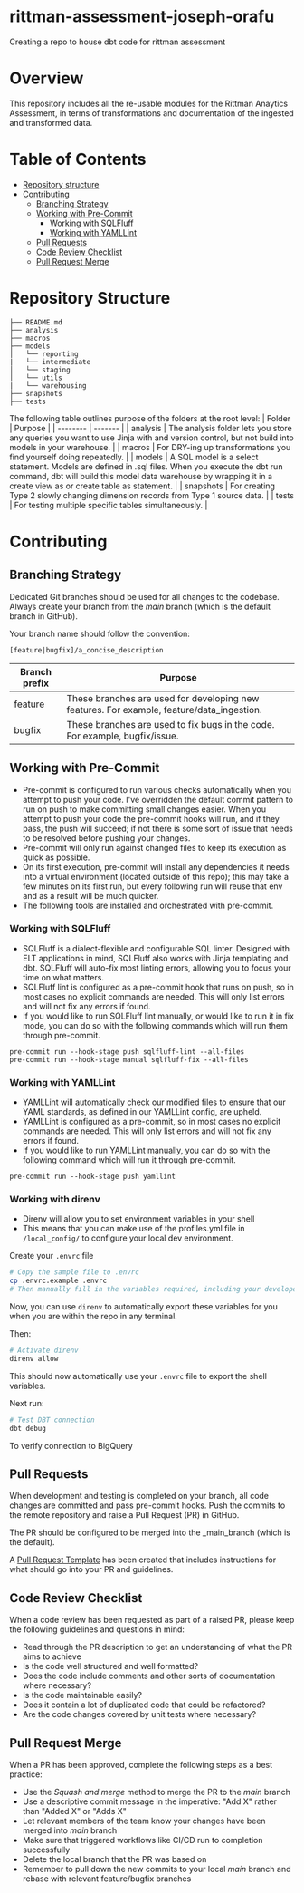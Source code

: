 # rittman-assessment-joseph-orafu
Creating a repo to house dbt code for rittman assessment

# Overview

This repository includes all the re-usable modules for the Rittman Anaytics Assessment, in terms of transformations and documentation of the ingested and transformed data.

# Table of Contents

- [Repository structure](#repository-structure)
- [Contributing](#contributing)
    - [Branching Strategy](#branching-strategy)
    - [Working with Pre-Commit](#working-with-pre-commit)
        - [Working with SQLFluff](#working-with-sqlfluff)
        - [Working with YAMLLint](#working-with-yamllint)
    - [Pull Requests](#pull-requests)
    - [Code Review Checklist](#code-review-checklist)
    - [Pull Request Merge](#pull-request-merge)

# Repository Structure

```
├── README.md
├── analysis
├── macros
├── models
│   └── reporting
|   └── intermediate
│   └── staging
│   └── utils
|   └── warehousing
├── snapshots
├── tests
```

The following table outlines purpose of the folders at the root level:
| Folder   | Purpose |
| -------- | ------- |
| analysis | The analysis folder lets you store any queries you want to use Jinja with and version control, but not build into models in your warehouse. |
| macros | For DRY-ing up transformations you find yourself doing repeatedly. |
| models | A SQL model is a select statement. Models are defined in .sql files. When you execute the dbt run command, dbt will build this model data warehouse by wrapping it in a create view as or create table as statement. |
| snapshots | For creating Type 2 slowly changing dimension records from Type 1 source data. |
| tests | For testing multiple specific tables simultaneously. |

# Contributing

## Branching Strategy

Dedicated Git branches should be used for all changes to the codebase. 
Always create your branch from the _main_ branch (which is the default branch in GitHub).

Your branch name should follow the convention:
```
[feature|bugfix]/a_concise_description
```

| Branch prefix | Purpose |
| ------------- | ------- |
| feature | These branches are used for developing new features. For example, feature/data_ingestion. |
| bugfix | These branches are used to fix bugs in the code. For example, bugfix/issue. |

## Working with Pre-Commit
- Pre-commit is configured to run various checks automatically when you attempt to push your code. I've overridden the default commit pattern to run on push to make committing small changes easier. When you attempt to push your code the pre-commit hooks will run, and if they pass, the push will succeed; if not there is some sort of issue that needs to be resolved before pushing your changes.
- Pre-commit will only run against changed files to keep its execution as quick as possible.
- On its first execution, pre-commit will install any dependencies it needs into a virtual environment (located outside of this repo); this may take a few minutes on its first run, but every following run will reuse that env and as a result will be much quicker.
- The following tools are installed and orchestrated with pre-commit.
 

### Working with SQLFluff
- SQLFluff is a dialect-flexible and configurable SQL linter. Designed with ELT applications in mind, SQLFluff also works with Jinja templating and dbt. SQLFluff will auto-fix most linting errors, allowing you to focus your time on what matters.
- SQLFluff lint is configured as a pre-commit hook that runs on push, so in most cases no explicit commands are needed. This will only list errors and will not fix any errors if found.
- If you would like to run SQLFluff lint manually, or would like to run it in fix mode, you can do so with the following commands which will run them through pre-commit.
```
pre-commit run --hook-stage push sqlfluff-lint --all-files
pre-commit run --hook-stage manual sqlfluff-fix --all-files
```
 

### Working with YAMLLint
- YAMLLint will automatically check our modified files to ensure that our YAML standards, as defined in our YAMLLint config, are upheld.
- YAMLLint is configured as a pre-commit, so in most cases no explicit commands are needed. This will only list errors and will not fix any errors if found.
- If you would like to run YAMLLint manually, you can do so with the following command which will run it through pre-commit.
```
pre-commit run --hook-stage push yamllint
```

### Working with direnv

- Direnv will allow you to set environment variables in your shell
- This means that you can make use of the profiles.yml file in `/local_config/` to configure your local dev environment.

Create your `.envrc` file

```sh
# Copy the sample file to .envrc
cp .envrc.example .envrc
# Then manually fill in the variables required, including your developer name
```

Now, you can use `direnv` to automatically export these variables for you when you are within the repo in any terminal.

Then:

```sh
# Activate direnv 
direnv allow
```

This should now automatically use your `.envrc` file to export the shell variables.

Next run:
```sh
# Test DBT connection
dbt debug
```

To verify connection to BigQuery

## Pull Requests

When development and testing is completed on your branch, all code changes are committed and pass pre-commit hooks.
Push the commits to the remote repository and raise a Pull Request (PR) in GitHub.

The PR should be configured to be merged into the _main_branch (which is the default).

A [Pull Request Template](.github/pull_request_template.md) has been created that includes instructions for what should go into your PR and guidelines.

## Code Review Checklist

When a code review has been requested as part of a raised PR, please keep the following guidelines and questions in mind:

- Read through the PR description to get an understanding of what the PR aims to achieve
- Is the code well structured and well formatted?
- Does the code include comments and other sorts of documentation where necessary?
- Is the code maintainable easily?
- Does it contain a lot of duplicated code that could be refactored?
- Are the code changes covered by unit tests where necessary?

## Pull Request Merge

When a PR has been approved, complete the following steps as a best practice:

- Use the _Squash and merge_ method to merge the PR to the _main_ branch
- Use a descriptive commit message in the imperative: "Add X" rather than "Added X" or "Adds X"
- Let relevant members of the team know your changes have been merged into _main_ branch
- Make sure that triggered workflows like CI/CD run to completion successfully
- Delete the local branch that the PR was based on
- Remember to pull down the new commits to your local _main_ branch and rebase with relevant feature/bugfix branches
